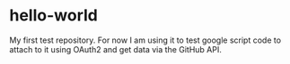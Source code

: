 # hello-world
My first test repository.
For now I am using it to test google script code to attach to it using OAuth2 and get data via the GitHub API.
